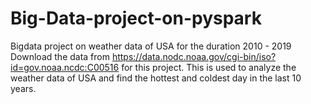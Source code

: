 # Big-Data-project-on-pyspark
Bigdata project on weather data of USA for the duration 2010 - 2019
Download the data from https://data.nodc.noaa.gov/cgi-bin/iso?id=gov.noaa.ncdc:C00516 for this project.
This is used to analyze the weather data of USA and find the hottest and coldest day in the last 10 years.
